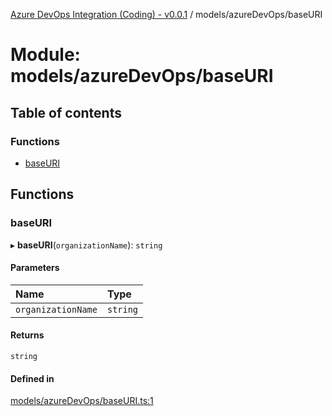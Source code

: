 [Azure DevOps Integration (Coding) - v0.0.1](../README.md) / models/azureDevOps/baseURI

# Module: models/azureDevOps/baseURI

## Table of contents

### Functions

- [baseURI](models_azureDevOps_baseURI.md#baseuri)

## Functions

### baseURI

▸ **baseURI**(`organizationName`): `string`

#### Parameters

| Name | Type |
| :------ | :------ |
| `organizationName` | `string` |

#### Returns

`string`

#### Defined in

[models/azureDevOps/baseURI.ts:1](https://github.com/jeysgar1/azure-devops-api-kms/blob/9e6388c/src/models/azureDevOps/baseURI.ts#L1)
